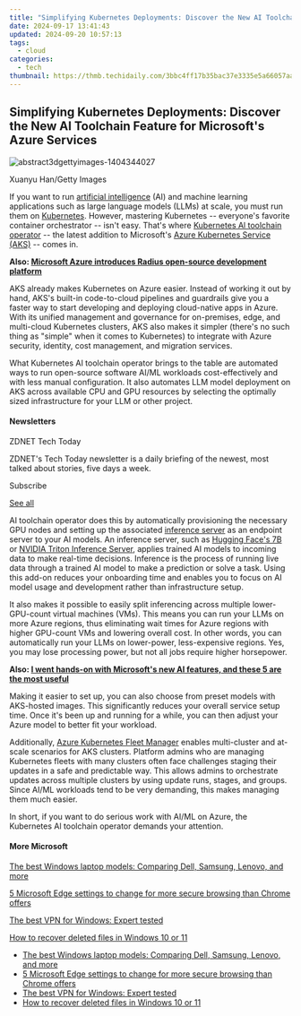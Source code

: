 ```yaml
---
title: "Simplifying Kubernetes Deployments: Discover the New AI Toolchain Feature for Microsoft's Azure Services"
date: 2024-09-17 13:41:43
updated: 2024-09-20 10:57:13
tags:
  - cloud
categories:
  - tech
thumbnail: https://thmb.techidaily.com/3bbc4ff17b35bac37e3335e5a66057aab2f13c2b088afea3c5a850da277e1159.jpg
---
```


## Simplifying Kubernetes Deployments: Discover the New AI Toolchain Feature for Microsoft's Azure Services

![abstract3dgettyimages-1404344027](https://www.zdnet.com/a/img/resize/85bc9f88ac3ef6fa6aab012219d710edb517f31f/2023/11/15/70107afd-5319-4539-b65e-0174033c25cd/abstract3dgettyimages-1404344027.jpg?auto=webp&width=1280)

Xuanyu Han/Getty Images

If you want to run [artificial intelligence](https://www.zdnet.com/article/what-is-ai-heres-everything-you-need-to-know-about-artificial-intelligence/) (AI) and machine learning applications such as large language models (LLMs) at scale, you must run them on [Kubernetes](https://www.zdnet.com/article/what-is-kubernetes-everything-your-business-needs-to-know/). However, mastering Kubernetes -- everyone's favorite container orchestrator -- isn't easy. That's where [Kubernetes Al toolchain operator](https://learn.microsoft.com/en-us/azure/aks/ai-toolchain-operator) \-- the latest addition to Microsoft's [Azure Kubernetes Service (AKS)](https://azure.microsoft.com/en-us/products/kubernetes-service) \-- comes in. 

**Also: [Microsoft Azure introduces Radius open-source development platform](https://www.zdnet.com/article/microsoft-azure-introduces-radius-an-open-source-development-platform-for-multi-cloud-computing/)**

AKS already makes Kubernetes on Azure easier. Instead of working it out by hand, AKS's built-in code-to-cloud pipelines and guardrails give you a faster way to start developing and deploying cloud-native apps in Azure. With its unified management and governance for on-premises, edge, and multi-cloud Kubernetes clusters, AKS also makes it simpler (there's no such thing as "simple" when it comes to Kubernetes) to integrate with Azure security, identity, cost management, and migration services.

What Kubernetes AI toolchain operator brings to the table are automated ways to run open-source software AI/ML workloads cost-effectively and with less manual configuration. It also automates LLM model deployment on AKS across available CPU and GPU resources by selecting the optimally sized infrastructure for your LLM or other project.

#### Newsletters

ZDNET Tech Today

ZDNET's Tech Today newsletter is a daily briefing of the newest, most talked about stories, five days a week.

 Subscribe

[See all](https://www.zdnet.com/newsletters/)

AI toolchain operator does this by automatically provisioning the necessary GPU nodes and setting up the associated [inference server](https://www.gigabyte.com/Enterprise/Server?fid=2364) as an endpoint server to your AI models. An inference server, such as [Hugging Face's 7B](https://huggingface.co/tiiuae/falcon-7b) or [NVIDIA Triton Inference Server](https://developer.nvidia.com/triton-inference-server), applies trained AI models to incoming data to make real-time decisions. Inference is the process of running live data through a trained AI model to make a prediction or solve a task. Using this add-on reduces your onboarding time and enables you to focus on AI model usage and development rather than infrastructure setup.

It also makes it possible to easily split inferencing across multiple lower-GPU-count virtual machines (VMs). This means you can run your LLMs on more Azure regions, thus eliminating wait times for Azure regions with higher GPU-count VMs and lowering overall cost. In other words, you can automatically run your LLMs on lower-power, less-expensive regions. Yes, you may lose processing power, but not all jobs require higher horsepower. 

**Also: [I went hands-on with Microsoft's new AI features, and these 5 are the most useful](https://www.zdnet.com/article/i-went-hands-on-with-microsofts-new-ai-features-and-these-5-are-the-most-useful/)**

Making it easier to set up, you can also choose from preset models with AKS-hosted images. This significantly reduces your overall service setup time. Once it's been up and running for a while, you can then adjust your Azure model to better fit your workload. 

Additionally, [Azure Kubernetes Fleet Manager](https://azure.microsoft.com/en-us/products/kubernetes-fleet-manager) enables multi-cluster and at-scale scenarios for AKS clusters. Platform admins who are managing Kubernetes fleets with many clusters often face challenges staging their updates in a safe and predictable way. This allows admins to orchestrate updates across multiple clusters by using update runs, stages, and groups. Since AI/ML workloads tend to be very demanding, this makes managing them much easier.

In short, if you want to do serious work with AI/ML on Azure, the Kubernetes Al toolchain operator demands your attention.

#### More Microsoft

[The best Windows laptop models: Comparing Dell, Samsung, Lenovo, and more](https://www.zdnet.com/article/best-windows-laptop/ "The best Windows laptop models: Comparing Dell, Samsung, Lenovo, and more")

[5 Microsoft Edge settings to change for more secure browsing than Chrome offers](https://www.zdnet.com/article/5-microsoft-edge-settings-to-change-for-more-secure-browsing-than-chrome-offers/ "5 Microsoft Edge settings to change for more secure browsing than Chrome offers")

[The best VPN for Windows: Expert tested](https://www.zdnet.com/article/best-vpn-for-windows-pc/ "The best VPN for Windows: Expert tested")

[How to recover deleted files in Windows 10 or 11](https://www.zdnet.com/article/how-to-recover-deleted-files-in-windows-10-or-11/ "How to recover deleted files in Windows 10 or 11")

* [The best Windows laptop models: Comparing Dell, Samsung, Lenovo, and more](https://www.zdnet.com/article/best-windows-laptop/ "The best Windows laptop models: Comparing Dell, Samsung, Lenovo, and more")
* [5 Microsoft Edge settings to change for more secure browsing than Chrome offers](https://www.zdnet.com/article/5-microsoft-edge-settings-to-change-for-more-secure-browsing-than-chrome-offers/ "5 Microsoft Edge settings to change for more secure browsing than Chrome offers")
* [The best VPN for Windows: Expert tested](https://www.zdnet.com/article/best-vpn-for-windows-pc/ "The best VPN for Windows: Expert tested")
* [How to recover deleted files in Windows 10 or 11](https://www.zdnet.com/article/how-to-recover-deleted-files-in-windows-10-or-11/ "How to recover deleted files in Windows 10 or 11")

<ins class="adsbygoogle"
     style="display:block"
     data-ad-format="autorelaxed"
     data-ad-client="ca-pub-7571918770474297"
     data-ad-slot="1223367746"></ins>



<ins class="adsbygoogle"
     style="display:block"
     data-ad-client="ca-pub-7571918770474297"
     data-ad-slot="8358498916"
     data-ad-format="auto"
     data-full-width-responsive="true"></ins>
